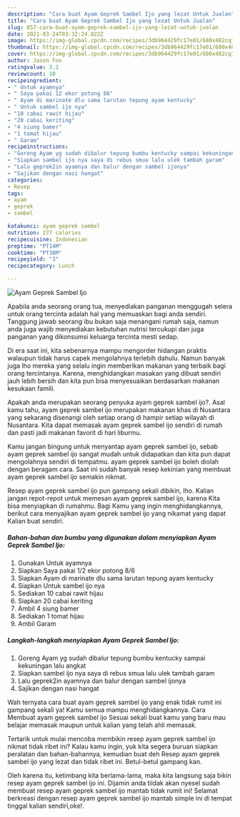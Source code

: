 ```yaml
---
description: "Cara buat Ayam Geprek Sambel Ijo yang lezat Untuk Jualan"
title: "Cara buat Ayam Geprek Sambel Ijo yang lezat Untuk Jualan"
slug: 857-cara-buat-ayam-geprek-sambel-ijo-yang-lezat-untuk-jualan
date: 2021-03-24T03:32:24.822Z
image: https://img-global.cpcdn.com/recipes/3db964429fc17e01/680x482cq70/ayam-geprek-sambel-ijo-foto-resep-utama.jpg
thumbnail: https://img-global.cpcdn.com/recipes/3db964429fc17e01/680x482cq70/ayam-geprek-sambel-ijo-foto-resep-utama.jpg
cover: https://img-global.cpcdn.com/recipes/3db964429fc17e01/680x482cq70/ayam-geprek-sambel-ijo-foto-resep-utama.jpg
author: Jason Fox
ratingvalue: 3.2
reviewcount: 10
recipeingredient:
- " Untuk ayamnya"
- " Saya pakai 12 ekor potong 86"
- " Ayam di marinate dlu sama larutan tepung ayam kentucky"
- " Untuk sambel ijo nya"
- "10 cabai rawit hijau"
- "20 cabai keriting"
- "4 siung bamer"
- "1 tomat hijau"
- " Garam"
recipeinstructions:
- "Goreng Ayam yg sudah dibalur tepung bumbu kentucky sampai kekuningan lalu angkat"
- "Siapkan sambel ijo nya saya di rebus smua lalu ulek tambah garam"
- "Lalu geprek2in ayamnya dan balur dengan sambel ijonya"
- "Sajikan dengan nasi hangat"
categories:
- Resep
tags:
- ayam
- geprek
- sambel

katakunci: ayam geprek sambel 
nutrition: 277 calories
recipecuisine: Indonesian
preptime: "PT14M"
cooktime: "PT38M"
recipeyield: "3"
recipecategory: Lunch

---
```



![Ayam Geprek Sambel Ijo](https://img-global.cpcdn.com/recipes/3db964429fc17e01/680x482cq70/ayam-geprek-sambel-ijo-foto-resep-utama.jpg)

Apabila anda seorang orang tua, menyediakan panganan menggugah selera untuk orang tercinta adalah hal yang memuaskan bagi anda sendiri. Tanggung jawab seorang ibu bukan saja menangani rumah saja, namun anda juga wajib menyediakan kebutuhan nutrisi tercukupi dan juga panganan yang dikonsumsi keluarga tercinta mesti sedap.

Di era  saat ini, kita sebenarnya mampu mengorder hidangan praktis walaupun tidak harus capek mengolahnya terlebih dahulu. Namun banyak juga lho mereka yang selalu ingin memberikan makanan yang terbaik bagi orang tercintanya. Karena, menghidangkan masakan yang dibuat sendiri jauh lebih bersih dan kita pun bisa menyesuaikan berdasarkan makanan kesukaan famili. 



Apakah anda merupakan seorang penyuka ayam geprek sambel ijo?. Asal kamu tahu, ayam geprek sambel ijo merupakan makanan khas di Nusantara yang sekarang disenangi oleh setiap orang di hampir setiap wilayah di Nusantara. Kita dapat memasak ayam geprek sambel ijo sendiri di rumah dan pasti jadi makanan favorit di hari liburmu.

Kamu jangan bingung untuk menyantap ayam geprek sambel ijo, sebab ayam geprek sambel ijo sangat mudah untuk didapatkan dan kita pun dapat mengolahnya sendiri di tempatmu. ayam geprek sambel ijo boleh diolah dengan beragam cara. Saat ini sudah banyak resep kekinian yang membuat ayam geprek sambel ijo semakin nikmat.

Resep ayam geprek sambel ijo pun gampang sekali dibikin, lho. Kalian jangan repot-repot untuk memesan ayam geprek sambel ijo, karena Kita bisa menyiapkan di rumahmu. Bagi Kamu yang ingin menghidangkannya, berikut cara menyajikan ayam geprek sambel ijo yang nikamat yang dapat Kalian buat sendiri.

<!--inarticleads1-->

##### Bahan-bahan dan bumbu yang digunakan dalam menyiapkan Ayam Geprek Sambel Ijo:

1. Gunakan  Untuk ayamnya
1. Siapkan  Saya pakai 1/2 ekor potong 8/6
1. Siapkan  Ayam di marinate dlu sama larutan tepung ayam kentucky
1. Siapkan  Untuk sambel ijo nya
1. Sediakan 10 cabai rawit hijau
1. Siapkan 20 cabai keriting
1. Ambil 4 siung bamer
1. Sediakan 1 tomat hijau
1. Ambil  Garam




<!--inarticleads2-->

##### Langkah-langkah menyiapkan Ayam Geprek Sambel Ijo:

1. Goreng Ayam yg sudah dibalur tepung bumbu kentucky sampai kekuningan lalu angkat
1. Siapkan sambel ijo nya saya di rebus smua lalu ulek tambah garam
1. Lalu geprek2in ayamnya dan balur dengan sambel ijonya
1. Sajikan dengan nasi hangat




Wah ternyata cara buat ayam geprek sambel ijo yang enak tidak rumit ini gampang sekali ya! Kamu semua mampu menghidangkannya. Cara Membuat ayam geprek sambel ijo Sesuai sekali buat kamu yang baru mau belajar memasak maupun untuk kalian yang telah ahli memasak.

Tertarik untuk mulai mencoba membikin resep ayam geprek sambel ijo nikmat tidak ribet ini? Kalau kamu ingin, yuk kita segera buruan siapkan peralatan dan bahan-bahannya, kemudian buat deh Resep ayam geprek sambel ijo yang lezat dan tidak ribet ini. Betul-betul gampang kan. 

Oleh karena itu, ketimbang kita berlama-lama, maka kita langsung saja bikin resep ayam geprek sambel ijo ini. Dijamin anda tiidak akan nyesel sudah membuat resep ayam geprek sambel ijo mantab tidak rumit ini! Selamat berkreasi dengan resep ayam geprek sambel ijo mantab simple ini di tempat tinggal kalian sendiri,oke!.


